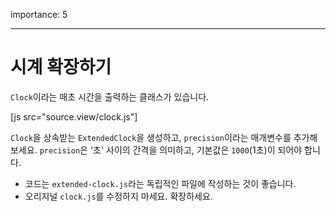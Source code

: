 importance: 5

---

# 시계 확장하기

`Clock`이라는 매초 시간을 출력하는 클래스가 있습니다. 

[js src="source.view/clock.js"]

`Clock`을 상속받는 `ExtendedClock`을 생성하고, `precision`이라는 매개변수를 추가해보세요.  `precision`은 '초' 사이의 간격을 의미하고, 기본값은 `1000`(1초)이 되어야 합니다.

- 코드는 `extended-clock.js`라는 독립적인 파일에 작성하는 것이 좋습니다.
- 오리지널 `clock.js`를 수정하지 마세요. 확장하세요.
